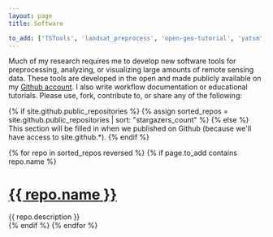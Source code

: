```yaml
---
layout: page
title: Software

to_add: ['TSTools', 'landsat_preprocess', 'open-geo-tutorial', 'yatsm', 'image_compositor', 'MLRS']
---
```


Much of my research requires me to develop new software tools for preprocessing, analyzing, or visualizing large amounts of remote sensing data. These tools are developed in the open and made publicly available on my <a href="https://github.com/ceholden/">Github account</a>. I also write workflow documentation or educational tutorials. Please use, fork, contribute to, or share any of the following:

{% if site.github.public_repositories %}
  {% assign sorted_repos = site.github.public_repositories | sort: "stargazers_count" %}
{% else %}
  This section will be filled in when we published on Github (because we'll have access to site.github.*).
{% endif %}

<div class="posts">
  {% for repo in sorted_repos reversed %}
  {% if page.to_add contains repo.name %}
    <div class="post">
    <h1 class="post-title">
      <a href="{{ repo.html_url }}">
      {{ repo.name }}
     </a>
    </h1>
    {{ repo.description }}
    </div>
  {% endif %}
  {% endfor %}
</div>
